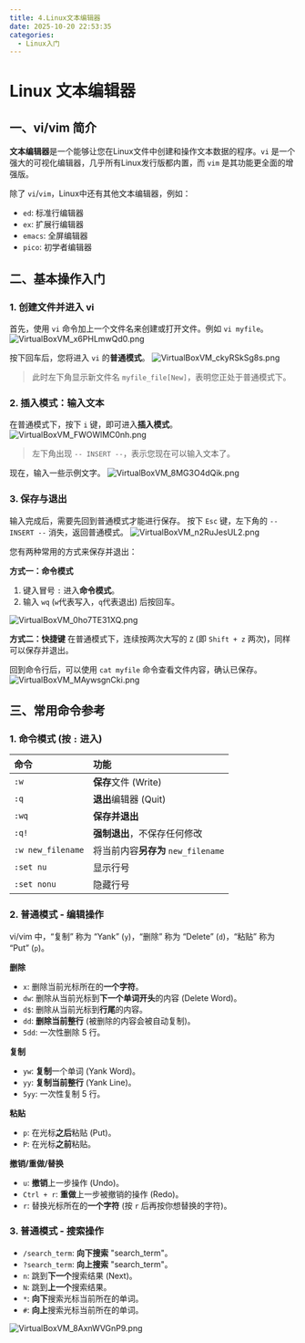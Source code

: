 ```yaml
---
title: 4.Linux文本编辑器
date: 2025-10-20 22:53:35
categories:
  - Linux入门
---
```


# Linux 文本编辑器

## 一、vi/vim 简介

**文本编辑器**是一个能够让您在Linux文件中创建和操作文本数据的程序。`vi` 是一个强大的可视化编辑器，几乎所有Linux发行版都内置，而 `vim` 是其功能更全面的增强版。

除了 `vi`/`vim`，Linux中还有其他文本编辑器，例如：
- `ed`: 标准行编辑器
- `ex`: 扩展行编辑器
- `emacs`: 全屏编辑器
- `pico`: 初学者编辑器

## 二、基本操作入门

### 1. 创建文件并进入 vi

首先，使用 `vi` 命令加上一个文件名来创建或打开文件。例如 `vi myfile`。
![VirtualBoxVM_x6PHLmwQd0.png](https://pub-85d4dcece16844bf8290aa4b33608ccd.r2.dev/ShareX/2025/10/VirtualBoxVM_x6PHLmwQd0.png)

按下回车后，您将进入 `vi` 的**普通模式**。
![VirtualBoxVM_ckyRSkSg8s.png](https://pub-85d4dcece16844bf8290aa4b33608ccd.r2.dev/ShareX/2025/10/VirtualBoxVM_ckyRSkSg8s.png)

> 此时左下角显示新文件名 `myfile_file[New]`，表明您正处于普通模式下。

### 2. 插入模式：输入文本

在普通模式下，按下 `i` 键，即可进入**插入模式**。
![VirtualBoxVM_FWOWlMC0nh.png](https://pub-85d4dcece16844bf8290aa4b33608ccd.r2.dev/ShareX/2025/10/VirtualBoxVM_FWOWlMC0nh.png)

> 左下角出现 `-- INSERT --`，表示您现在可以输入文本了。

现在，输入一些示例文字。
![VirtualBoxVM_8MG3O4dQik.png](https://pub-85d4dcece16844bf8290aa4b33608ccd.r2.dev/ShareX/2025/10/VirtualBoxVM_8MG3O4dQik.png)

### 3. 保存与退出

输入完成后，需要先回到普通模式才能进行保存。
按下 `Esc` 键，左下角的 `-- INSERT --` 消失，返回普通模式。
![VirtualBoxVM_n2RuJesUL2.png](https://pub-85d4dcece16844bf8290aa4b33608ccd.r2.dev/ShareX/2025/10/VirtualBoxVM_n2RuJesUL2.png)

您有两种常用的方式来保存并退出：

**方式一：命令模式**
1.  键入冒号 `:` 进入**命令模式**。
2.  输入 `wq` (`w`代表写入，`q`代表退出) 后按回车。

![VirtualBoxVM_0ho7TE31XQ.png](https://pub-85d4dcece16844bf8290aa4b33608ccd.r2.dev/ShareX/2025/10/VirtualBoxVM_0ho7TE31XQ.png)

**方式二：快捷键**
在普通模式下，连续按两次大写的 `Z` (即 `Shift + z` 两次)，同样可以保存并退出。

回到命令行后，可以使用 `cat myfile` 命令查看文件内容，确认已保存。
![VirtualBoxVM_MAywsgnCki.png](https://pub-85d4dcece16844bf8290aa4b33608ccd.r2.dev/ShareX/2025/10/VirtualBoxVM_MAywsgnCki.png)

## 三、常用命令参考

### 1. 命令模式 (按 `:` 进入)

| 命令 | 功能 |
| :--- | :--- |
| `:w` | **保存**文件 (Write) |
| `:q` | **退出**编辑器 (Quit) |
| `:wq` | **保存并退出** |
| `:q!` | **强制退出**，不保存任何修改 |
| `:w new_filename` | 将当前内容**另存为** `new_filename` |
| `:set nu` | 显示行号 |
| `:set nonu` | 隐藏行号 |

### 2. 普通模式 - 编辑操作

vi/vim 中，“复制” 称为 “Yank” (`y`)，“删除” 称为 “Delete” (`d`)，“粘贴” 称为 “Put” (`p`)。

**删除**
- `x`: 删除当前光标所在的**一个字符**。
- `dw`: 删除从当前光标到**下一个单词开头**的内容 (Delete Word)。
- `d$`: 删除从当前光标到**行尾**的内容。
- `dd`: **删除当前整行** (被删除的内容会被自动复制)。
- `5dd`: 一次性删除 5 行。

**复制**
- `yw`: **复制**一个单词 (Yank Word)。
- `yy`: **复制当前整行** (Yank Line)。
- `5yy`: 一次性复制 5 行。

**粘贴**
- `p`: 在光标**之后**粘贴 (Put)。
- `P`: 在光标**之前**粘贴。

**撤销/重做/替换**
- `u`: **撤销**上一步操作 (Undo)。
- `Ctrl + r`: **重做**上一步被撤销的操作 (Redo)。
- `r`: 替换光标所在的**一个字符** (按 `r` 后再按你想替换的字符)。

### 3. 普通模式 - 搜索操作

- `/search_term`: **向下搜索** "search_term"。
- `?search_term`: **向上搜索** "search_term"。
- `n`: 跳到**下一个**搜索结果 (Next)。
- `N`: 跳到**上一个**搜索结果。
- `*`: **向下**搜索光标当前所在的单词。
- `#`: **向上**搜索光标当前所在的单词。

![VirtualBoxVM_8AxnWVGnP9.png](https://pub-85d4dcece16844bf8290aa4b33608ccd.r2.dev/ShareX/2025/10/VirtualBoxVM_8AxnWVGnP9.png)
